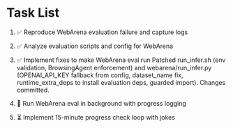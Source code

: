 # Task List

1. ✅ Reproduce WebArena evaluation failure and capture logs

2. ✅ Analyze evaluation scripts and config for WebArena

3. ✅ Implement fixes to make WebArena eval run
Patched run_infer.sh (env validation, BrowsingAgent enforcement) and webarena/run_infer.py (OPENAI_API_KEY fallback from config, dataset_name fix, runtime_extra_deps to install evaluation deps, guarded import). Changes committed.
4. 🔄 Run WebArena eval in background with progress logging

5. ⏳ Implement 15-minute progress check loop with jokes


